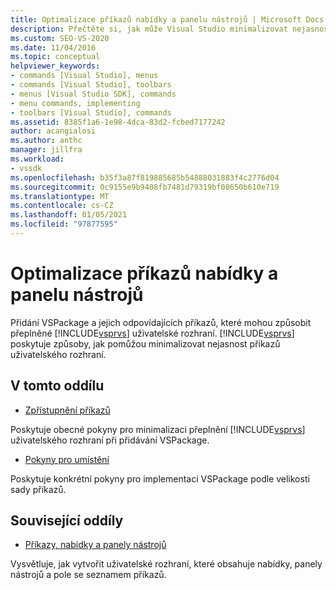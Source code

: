```yaml
---
title: Optimalizace příkazů nabídky a panelu nástrojů | Microsoft Docs
description: Přečtěte si, jak může Visual Studio minimalizovat nejasnost příkazů způsobené přidáním VSPackage a jejich odpovídajících příkazů.
ms.custom: SEO-VS-2020
ms.date: 11/04/2016
ms.topic: conceptual
helpviewer_keywords:
- commands [Visual Studio], menus
- commands [Visual Studio], toolbars
- menus [Visual Studio SDK], commands
- menu commands, implementing
- toolbars [Visual Studio], commands
ms.assetid: 8385f1a6-1e98-4dca-83d2-fcbed7177242
author: acangialosi
ms.author: anthc
manager: jillfra
ms.workload:
- vssdk
ms.openlocfilehash: b35f3a87f819885685b54888031883f4c2776d04
ms.sourcegitcommit: 0c9155e9b9408fb7481d79319bf08650b610e719
ms.translationtype: MT
ms.contentlocale: cs-CZ
ms.lasthandoff: 01/05/2021
ms.locfileid: "97877595"
---
```

# <a name="optimizing-menu-and-toolbar-commands"></a>Optimalizace příkazů nabídky a panelu nástrojů
Přidání VSPackage a jejich odpovídajících příkazů, které mohou způsobit přeplněné [!INCLUDE[vsprvs](../../code-quality/includes/vsprvs_md.md)] uživatelské rozhraní. [!INCLUDE[vsprvs](../../code-quality/includes/vsprvs_md.md)] poskytuje způsoby, jak pomůžou minimalizovat nejasnost příkazů uživatelského rozhraní.

## <a name="in-this-section"></a>V tomto oddílu
- [Zpřístupnění příkazů](../../extensibility/internals/making-commands-available.md)

 Poskytuje obecné pokyny pro minimalizaci přeplnění [!INCLUDE[vsprvs](../../code-quality/includes/vsprvs_md.md)] uživatelského rozhraní při přidávání VSPackage.

- [Pokyny pro umístění](../../extensibility/internals/command-placement-guidelines.md)

 Poskytuje konkrétní pokyny pro implementaci VSPackage podle velikosti sady příkazů.

## <a name="related-sections"></a>Související oddíly
- [Příkazy, nabídky a panely nástrojů](../../extensibility/internals/commands-menus-and-toolbars.md)

 Vysvětluje, jak vytvořit uživatelské rozhraní, které obsahuje nabídky, panely nástrojů a pole se seznamem příkazů.
